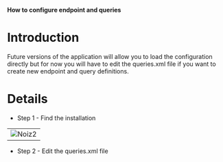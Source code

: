 **How to configure endpoint and queries**

# Introduction #

Future versions of the application will allow you to load the configuration directly but for now you will have to edit the queries.xml file if you want to create new endpoint and query definitions.


# Details #

  * Step 1 - Find the installation

<table>
<tbody>
<tr>
<td>
<img src='http://netthreads.org/netthreads.co.uk/images/sparql/explorer.png' title='Noiz2' />
</td>
</tr>
</tbody>
</table>

  * Step 2 - Edit the queries.xml file